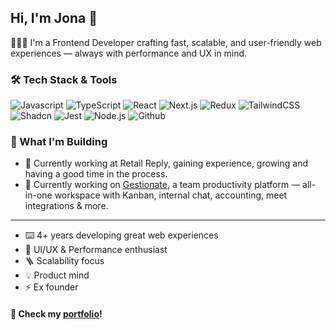 ## Hi, I'm Jona 👋

🧑🏻‍💻 I'm a Frontend Developer crafting fast, scalable, and user-friendly web experiences — always with performance and UX in mind.

### 🛠 Tech Stack & Tools

![Javascript](https://img.shields.io/badge/javascript-yellow?logo=javascript&style=for-the-badge&logoColor=white)
![TypeScript](https://img.shields.io/badge/TypeScript-3178C6?style=for-the-badge&logo=typescript&logoColor=white)
![React](https://img.shields.io/badge/React-20232a?style=for-the-badge&logo=react&logoColor=61DAFB)
![Next.js](https://img.shields.io/badge/Next.js-000000?style=for-the-badge&logo=next.js&logoColor=white)
![Redux](https://img.shields.io/badge/redux-%23764ABC?style=for-the-badge&logo=redux&logoColor=white)
![TailwindCSS](https://img.shields.io/badge/TailwindCSS-38B2AC?style=for-the-badge&logo=tailwind-css&logoColor=white)
![Shadcn](https://img.shields.io/badge/shadcn%2Fui-%23000000?style=for-the-badge&logo=shadcnui&logoColor=white)
![Jest](https://img.shields.io/badge/jest-%23C21325?style=for-the-badge&logo=jest&logoColor=white)
![Node.js](https://img.shields.io/badge/node.js-%235FA04E?style=for-the-badge&logo=nodedotjs&logoColor=white)
![Github](https://img.shields.io/badge/github-%23181717?style=for-the-badge&logo=github&logoColor=white)


### 🚀 What I'm Building
- 🏢 Currently working at Retail Reply, gaining experience, growing and having a good time in the process.
- 🧪 Currently working on [Gestionate](https://jonaditommaso-gestionate.vercel.app/), a team productivity platform — all-in-one workspace with Kanban, internal chat, accounting, meet integrations & more.

<!--![separator](https://user-images.githubusercontent.com/74380483/136912065-e068e77c-17bc-4d5a-8af3-7d8f1bf07de7.png)-->
---
- ⌨️ 4+ years developing great web experiences
- 🎨 UI/UX & Performance enthusiast
- 🪜 Scalability focus
- 💡 Product mind
- ⚡ Ex founder


#### 💼 Check my [portfolio](https://portfolio-jonacampos.vercel.app/)!
<!-- ![profilebanner](https://user-images.githubusercontent.com/74380483/136100759-c86c5d97-7259-4d8f-af4d-f65821b88a68.png) -->
<!--const MERN = [MongoDB, Express, React, Node];

const developer = {
  name: 'Jonathan',
  nickname: 'Jona',
  code: [Javascript, Typescript],
  stack: MERN,
  tools: [Redux, Jest, SQL, Tailwind CSS]
}-->

<!--
#### 💻 Check my [portfolio](https://portfolio-jonacampos.vercel.app/)!

##### These are my projects. I keep working on them 😄🙌🏼:
- [Jones Magazine](https://jones-magazine.vercel.app/) (Without maintenance. Only the library works.)
- [Pokemon Search](https://pokemon-search-game-jonaditommaso.vercel.app/)
- [Amazon Clone](https://amazon-own-implementation-jonaditommaso.vercel.app/)
- [Covid Real Time](https://covid19-real-time-monitoring-jonaditommaso.vercel.app/)
-->


<!--![separator](https://user-images.githubusercontent.com/74380483/136912065-e068e77c-17bc-4d5a-8af3-7d8f1bf07de7.png) -->
<!--
**jonaditommaso/jonaditommaso** is a ✨ _special_ ✨ repository because its `README.md` (this file) appears on your GitHub profile.

Here are some ideas to get you started:

- 🔭 I’m currently working on ...
- 🌱 I’m currently learning ...
- 👯 I’m looking to collaborate on ...
- 🤔 I’m looking for help with ...
- 💬 Ask me about ...
- 📫 How to reach me: ...
- 😄 Pronouns: ...
- ⚡ Fun fact: ...
-->
